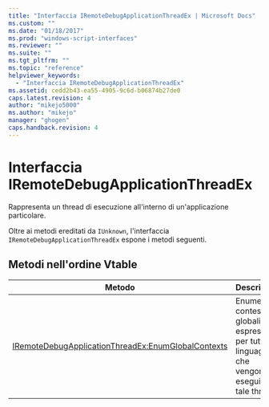 ```yaml
---
title: "Interfaccia IRemoteDebugApplicationThreadEx | Microsoft Docs"
ms.custom: ""
ms.date: "01/18/2017"
ms.prod: "windows-script-interfaces"
ms.reviewer: ""
ms.suite: ""
ms.tgt_pltfrm: ""
ms.topic: "reference"
helpviewer_keywords: 
  - "Interfaccia IRemoteDebugApplicationThreadEx"
ms.assetid: cedd2b43-ea55-4905-9c6d-b06874b27de0
caps.latest.revision: 4
author: "mikejo5000"
ms.author: "mikejo"
manager: "ghogen"
caps.handback.revision: 4
---
```

# Interfaccia IRemoteDebugApplicationThreadEx
Rappresenta un thread di esecuzione all'interno di un'applicazione particolare.  
  
 Oltre ai metodi ereditati da `IUnknown`, l'interfaccia `IRemoteDebugApplicationThreadEx` espone i metodi seguenti.  
  
## Metodi nell'ordine Vtable  
  
|Metodo|Descrizione|  
|------------|-----------------|  
|[IRemoteDebugApplicationThreadEx:EnumGlobalContexts](../../winscript/reference/iremotedebugapplicationthreadex-enumglobalcontexts.md)|Enumera i contesti globali di espressione per tutti i linguaggi che vengono eseguite in tale thread.|